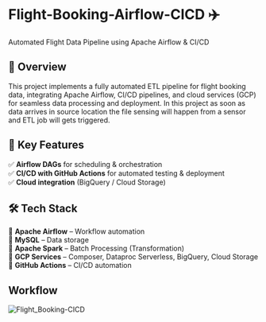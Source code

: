 # Flight-Booking-Airflow-CICD ✈️
Automated Flight Data Pipeline using Apache Airflow & CI/CD
## 📌 Overview
This project implements a fully automated ETL pipeline for flight booking data, integrating Apache Airflow, CI/CD pipelines, and cloud services (GCP) for seamless data processing and deployment. In this project as soon as data arrives in source location the file sensing will happen from a sensor and ETL job will gets triggered.
## 🚀 Key Features
✅ **Airflow DAGs** for scheduling & orchestration  
✅ **CI/CD with GitHub Actions** for automated testing & deployment  
✅ **Cloud integration** (BigQuery / Cloud Storage)  

## 🛠️ Tech Stack
🔹 **Apache Airflow** – Workflow automation  
🔹 **MySQL** – Data storage  
🔹 **Apache Spark** – Batch Processing (Transformation)  
🔹 **GCP Services** – Composer, Dataproc Serverless, BigQuery, Cloud Storage  
🔹 **GitHub Actions** – CI/CD automation  
## Workflow
![Flight_Booking-CICD](https://github.com/user-attachments/assets/2126fadb-3e6f-4811-8352-8393ec16ca2d)

